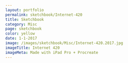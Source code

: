 ```yaml
---
layout: portfolio
permalink: sketchbook/Internet-420
title: Sketchbook
category: Misc
page: sketchbook
color: yellow
date: 1-1-2017
image: /images/sketchbook/Misc/Internet-420.2017.jpg
imageTitle: Internet 420
imageMeta: Made with iPad Pro + Procreate
---
```

